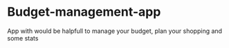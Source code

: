 # Budget-management-app
App with would be halpfull to manage your budget, plan your shopping and some stats
